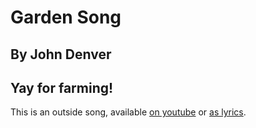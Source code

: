 # Garden Song
## By John Denver
## Yay for farming!

This is an outside song, available [on youtube](https://www.youtube.com/watch?v=v9ZYZa5U9zM) or [as lyrics](http://www.metrolyrics.com/garden-song-lyrics-john-denver.html).
